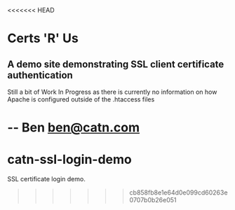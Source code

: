 <<<<<<< HEAD
# Certs 'R' Us
## A demo site demonstrating SSL client certificate authentication

Still a bit of Work In Progress as there is currently no information
on how Apache is configured outside of the .htaccess files

-- 
Ben
ben@catn.com
=======
catn-ssl-login-demo
===================

SSL certificate login demo.
>>>>>>> cb858fb8e1e64d0e099cd60263e0707b0b26e051
